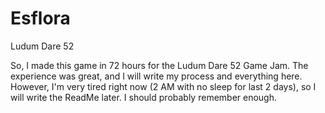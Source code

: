 # Esflora
 Ludum Dare 52

So, I made this game in 72 hours for the Ludum Dare 52 Game Jam. The experience was great, and I will write my process and everything here. 
However, I'm very tired right now (2 AM with no sleep for last 2 days), so I will write the ReadMe later. I should probably remember enough.  
